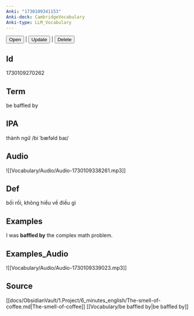 ```yaml
---
Anki: "1730109341153"
Anki-deck: CambridgeVocabulary
Anki-type: LLM_Vocabulary
---
```

<button class="anki-btn-open">Open</button> | <button class="anki-btn-update">Update</button> | <button class="anki-btn-delete">Delete</button>

## Id
1730109270262
## Term
be baffled by
## IPA
thành ngữ /bi ˈbæfəld baɪ/
## Audio
 ![[Vocabulary/Audio/Audio-1730109338261.mp3]]
## Def
 bối rối, không hiểu về điều gì

## Examples
I was **baffled by** the complex math problem. 

## Examples_Audio
![[Vocabulary/Audio/Audio-1730109339023.mp3]]
## Source
 [[docs/ObsidianVault/1.Project/6_minutes_english/The-smell-of-coffee.md|The-smell-of-coffee]] [[Vocabulary/be baffled by|be baffled by]]